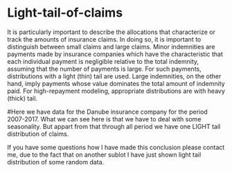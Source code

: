 # Light-tail-of-claims
It is particularly important to describe the allocations that characterize or track the amounts of insurance claims. 
In doing so, it is important to distinguish between small claims and large claims. Minor indemnities are payments made by 
insurance companies which have the characteristic that each individual payment is negligible relative to the total indemnity, 
assuming that the number of payments is large. For such payments, distributions with a light (thin) tail are used. Large indemnities, 
on the other hand, imply payments whose value dominates the total amount of indemnity paid. For high-repayment modeling, appropriate 
distributions are with heavy (thick) tail.

#Here we have data for the Danube insurance company for the period 2007-2017.
What we can see here is that we have to deal with some seasonality. But appart from that through all period we have one LIGHT tail 
distribution of claims.

If you have some questions how I have made this conclusion please contact me, due to the fact that on another sublot I have just shown light 
tail distribution of some random data.
